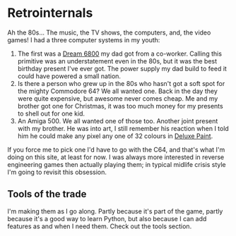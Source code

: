 # Retrointernals

Ah the 80s... The music, the TV shows, the computers, and, the video games! I had a three  computer systems in my youth:

1. The first was a [Dream 6800](http://www.mjbauer.biz/DREAM6800.htm) my dad got from a co-worker. Calling this primitive was an understatement even in the 80s, but it was the best birthday present I've ever got. The power supply my dad build to feed it could have powered a small nation.
2. Is there a person who grew up in the 80s who hasn't got a soft spot for the mighty Commodore 64? We all wanted one. Back in the day they were quite expensive, but awesome never comes cheap. Me and my brother got one for Christmas, it was too much money for my presents to shell out for one kid.
3. An Amiga 500. We all wanted one of those too. Another joint present with my brother. He was into art, I still remember his reaction when I told him he could make any pixel any one of 32 colours in [Deluxe Paint](https://en.wikipedia.org/wiki/Deluxe_Paint).

If you force me to pick one I'd have to go with the C64, and that's what I'm doing on this site, at least for now. I was always more interested in reverse engineering games then actually playing them; in typical midlife crisis style I'm going to revisit this obsession.

## Tools of the trade

I'm making them as I go along. Partly because it's part of the game, partly because it's a good way to learn Python, but also because I can add features as and when I need them. Check out the tools section.
